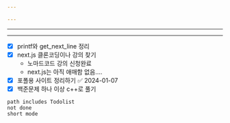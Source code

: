 ```yaml
---

---
```

----
---

- [x] printf와  get_next_line 정리
- [x] next.js 클론코딩이나 강의 찾기
	- 노마드코드 강의 신청완료
	- next.js는 아직 애매함 없음....
- [x] 포폴용 사이트 정리하기 ✅ 2024-01-07
- [x] 백준문제 하나 이상 c++로 풀기

```tasks
path includes Todolist
not done
short mode
```
